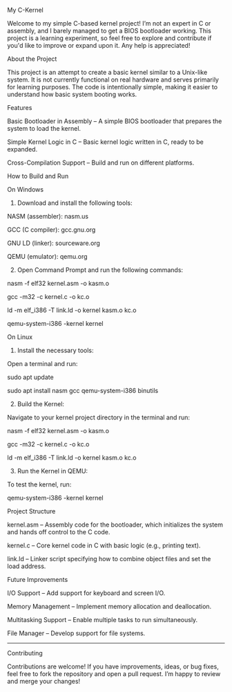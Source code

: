 
My C-Kernel

Welcome to my simple C-based kernel project! I’m not an expert in C or assembly, and I barely managed to get a BIOS bootloader working. This project is a learning experiment, so feel free to explore and contribute if you'd like to improve or expand upon it. Any help is appreciated!

About the Project

This project is an attempt to create a basic kernel similar to a Unix-like system. It is not currently functional on real hardware and serves primarily for learning purposes. The code is intentionally simple, making it easier to understand how basic system booting works.

Features

Basic Bootloader in Assembly – A simple BIOS bootloader that prepares the system to load the kernel.

Simple Kernel Logic in C – Basic kernel logic written in C, ready to be expanded.

Cross-Compilation Support – Build and run on different platforms.


How to Build and Run

On Windows

1. Download and install the following tools:

NASM (assembler): nasm.us

GCC (C compiler): gcc.gnu.org

GNU LD (linker): sourceware.org

QEMU (emulator): qemu.org



2. Open Command Prompt and run the following commands:

nasm -f elf32 kernel.asm -o kasm.o

gcc -m32 -c kernel.c -o kc.o

ld -m elf_i386 -T link.ld -o kernel kasm.o kc.o

qemu-system-i386 -kernel kernel



On Linux

1. Install the necessary tools:

Open a terminal and run:

sudo apt update

sudo apt install nasm gcc qemu-system-i386 binutils


2. Build the Kernel:

Navigate to your kernel project directory in the terminal and run:

nasm -f elf32 kernel.asm -o kasm.o

gcc -m32 -c kernel.c -o kc.o

ld -m elf_i386 -T link.ld -o kernel kasm.o kc.o



3. Run the Kernel in QEMU:

To test the kernel, run:

qemu-system-i386 -kernel kernel



Project Structure

kernel.asm – Assembly code for the bootloader, which initializes the system and hands off control to the C code.

kernel.c – Core kernel code in C with basic logic (e.g., printing text).

link.ld – Linker script specifying how to combine object files and set the load address.


Future Improvements

I/O Support – Add support for keyboard and screen I/O.

Memory Management – Implement memory allocation and deallocation.

Multitasking Support – Enable multiple tasks to run simultaneously.

File Manager – Develop support for file systems.



---

Contributing

Contributions are welcome! If you have improvements, ideas, or bug fixes, feel free to fork the repository and open a pull request. I’m happy to review and merge your changes!
